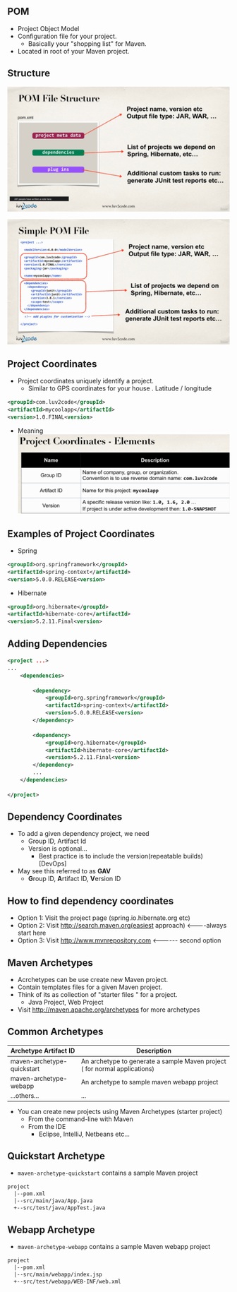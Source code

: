 ## POM 
- Project Object Model 
- Configuration file for your project. 
    - Basically your "shopping list" for Maven. 
- Located in root of your Maven project. 

## Structure 
![](./pom_file_structure.jpg)

![](./pom_exm.jpg)

## Project Coordinates
- Project coordinates uniquely identify a project. 
    - Similar to GPS coordinates for your house . Latitude / longitude
```xml
<groupId>com.luv2code</groupId>
<artifactId>mycoolapp</artifactId>
<version>1.0.FINAL<version>
```
- Meaning
![](./project_elements.jpg)

## Examples of Project Coordinates 
- Spring 
```xml
<groupId>org.springframework</groupId>
<artifactId>spring-context</artifactId>
<version>5.0.0.RELEASE<version>
```

- Hibernate
```xml
<groupId>org.hibernate</groupId>
<artifactId>hibernate-core</artifactId>
<version>5.2.11.Final<version>
```

## Adding Dependencies 
```xml
<project ...>
...
    <dependencies>

        <dependency>
            <groupId>org.springframework</groupId>
            <artifactId>spring-context</artifactId>
            <version>5.0.0.RELEASE<version>
        </dependency>

        <dependency>
            <groupId>org.hibernate</groupId>
            <artifactId>hibernate-core</artifactId>
            <version>5.2.11.Final<version>
        </dependency>
        ...
    </dependencies>

</project>
```

## Dependency Coordinates
- To add a given dependency project, we need 
    - Group ID, Artifact Id
    - Version is optional...
        - Best practice is to include the version(repeatable builds)[DevOps]
- May see this referred to as **GAV**
    - **G**roup ID, **A**rtifact ID, **V**ersion ID

## How to find dependency coordinates 
- Option 1: Visit the project page (spring.io.hibernate.org etc)
- Option 2: Visit http://search.maven.org(easiest approach) <----always start here 
- Option 3: Visit http://www.mvnrepository.com   <------ second option 

## Maven Archetypes 
- Acrchetypes can be use create new Maven project. 
- Contain templates files for a given Maven project. 
- Think of its as collection of "starter files " for a project. 
    - Java Project, Web Project
-  Visit http://maven.apache.org/archetypes for more archetypes

## Common Archetypes
|Archetype Artifact ID|Description|
|---------------------|-----------|
|maven-archetype-quickstart|An archetype to generate a sample Maven project ( for normal applications)|
|maven-archetype-webapp|An archetype to sample maven webapp project|
|...others...|...|

- You can create new projects using Maven Archetypes (starter project)
    - From the command-line with Maven 
    - From the IDE 
        - Eclipse, IntelliJ, Netbeans etc...

## Quickstart Archetype
- `maven-archetype-quickstart` contains a sample Maven project
```
project
  |--pom.xml
  |--src/main/java/App.java
  +--src/test/java/AppTest.java

```

## Webapp Archetype
- `maven-archetype-webapp` contains a sample Maven webapp project
```
project
  |--pom.xml
  |--src/main/webapp/index.jsp
  +--src/test/webapp/WEB-INF/web.xml

```